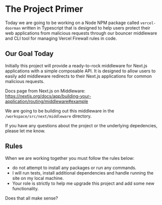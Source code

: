 # The Project Primer

Today we are going to be working on a Node NPM package called `vercel-doorman` written in Typescript that is designed to help users protect their web applications from malicious requests through our bouncer middleware and CLI tool for managing Vercel Firewall rules in code.
 
## Our Goal Today

Initially this project will provide a ready-to-rock middleware for Next.js applications with a simple composable API. It is designed to allow users to easily add middleware redirects to their Next.js applications for common malicious requests.

Docs page from Next.js on Middleware: https://nextjs.org/docs/app/building-your-application/routing/middleware#example

We are going to be building out this middleware in the `/workspace/src/next/middleware` directory.

If you have any questions about the project or the underlying depedencies, please let me know.

## Rules

When we are working together you must follow the rules below:

- do not attempt to install any packages or run any commands.  
- I will run tests, install additional dependencies and handle running the site on my local machine.
- Your role is strictly to help me upgrade this project and add some new functionality.


Does that all make sense?
